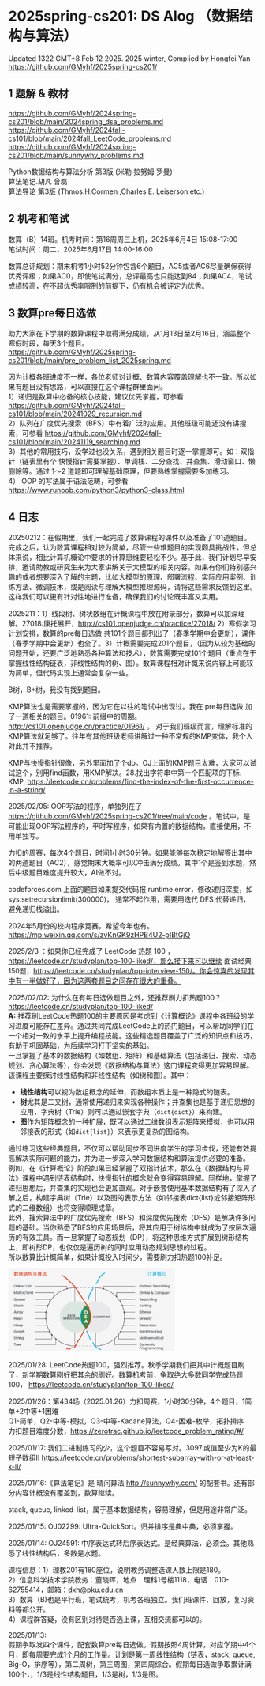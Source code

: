 # 2025spring-cs201: DS Alog （数据结构与算法）

Updated 1322 GMT+8 Feb 12 2025. 2025 winter, Complied by Hongfei Yan  
https://github.com/GMyhf/2025spring-cs201/


## 1 题解 & 教材
https://github.com/GMyhf/2024spring-cs201/blob/main/2024spring_dsa_problems.md  
https://github.com/GMyhf/2024fall-cs101/blob/main/2024fall_LeetCode_problems.md  
https://github.com/GMyhf/2024spring-cs201/blob/main/sunnywhy_problems.md

Python数据结构与算法分析 第3版 (米勒 拉努姆 罗曼)   
算法笔记.胡凡 曾磊  
算法导论 第3版  (Thmos.H.Cormen ,Charles E. Leiserson etc.)



## 2 机考和笔试
数算（B）14班。机考时间：第16周周三上机，2025年6月4日 15:08-17:00  
笔试时间：周二，2025年6月17日 14:00-16:00

数算总评规划：期末机考1小时52分钟包含6个题目，AC5或者AC6尽量确保获得优秀评级；如果AC0，即使笔试满分，总评最高也只能达到84；如果AC4，笔试成绩较高，在不超优秀率限制的前提下，仍有机会被评定为优秀。

## 3 数算pre每日选做
助力大家在下学期的数算课程中取得满分成绩，从1月13日至2月16日，涵盖整个寒假时段，每天3个题目。  
https://github.com/GMyhf/2025spring-cs201/blob/main/pre_problem_list_2025spring.md

因为计概各班进度不一样，各位老师对计概、数算内容覆盖理解也不一致。所以如果有题目没有思路，可以直接在这个课程群里面问。  
1）递归是数算中必备的核心技能，建议优先掌握，可参看 https://github.com/GMyhf/2024fall-cs101/blob/main/20241029_recursion.md  
2）队列在广度优先搜索（BFS）中有着广泛的应用。其他班级可能还没有讲搜索，可参看 https://github.com/GMyhf/2024fall-cs101/blob/main/20241119_searching.md  
3）其他的常用技巧，没学过也没关系，遇到相关题目时逐一掌握即可。如：双指针（链表里有个 快慢指针需要掌握）、单调栈、二分查找、并查集、滑动窗口、懒删除等。通过 1～2 道题即可理解基础原理，但要熟练掌握需要多加练习。  
4） OOP 的写法属于语法范畴，可参看 https://www.runoob.com/python3/python3-class.html


## 4 日志
20250212：在假期里，我们一起完成了数算课程的课件以及准备了101道题目。完成之后，认为数算课程相对较为简单，尽管一些难题目的实现颇具挑战性，但总体来说，相比计算机概论中要求的计算思维要轻松不少。基于此，我们计划尽早安排，邀请助教或研究生来为大家讲解关于大模型的相关内容。如果有你们特别感兴趣的或者想要深入了解的主题，比如大模型的原理、部署流程、实际应用案例、训练方法、微调技术，或是阅读与理解大模型推理源码，请将这些需求反馈到这里。这样我们可以更有针对性地进行准备，确保我们的讨论既丰富又实用。

2025211：1）线段树、树状数组在计概课程中放在附录部分，数算可以加深理解。27018:康托展开，http://cs101.openjudge.cn/practice/27018/  2）寒假学习计划安排，数算的pre每日选做 共101个题目都列出了（春季学期中会更新），课件（春季学期中会更新）也全了。3）计概需要完成201个题目，（因为从较为基础的问题开始，还要广泛地熟悉各种算法和技术），数算需要完成101个题目（重点在于掌握线性结构链表，非线性结构的树、图）。数算课程相对计概来说内容上可能较为简单，但代码实现上通常会复杂一些。

B树，B+树，我没有找到题目。

KMP算法也是需要掌握的，因为它在以往的笔试中出现过。我在 pre每日选做 加了一道相关的题目。01961: 前缀中的周期。http://cs101.openjudge.cn/practice/01961/ 。 对于我们班级而言，理解标准的KMP算法就足够了。往年有其他班级老师讲解过一种不常规的KMP变体，我个人对此并不推荐。

KMP与快慢指针很像，另外里面加了个dp。OJ上面的KMP题目太难，大家可以试试这个，别用find函数，用KMP解决。28.找出字符串中第一个匹配项的下标. KMP, https://leetcode.cn/problems/find-the-index-of-the-first-occurrence-in-a-string/

2025/02/05: OOP写法的程序，单独列在了 https://github.com/GMyhf/2025spring-cs201/tree/main/code 。笔试中，是可能出现OOP写法程序的，平时写程序，如果有内置的数据结构，直接使用，不用单独写。

力扣的周赛，每次4个题目，时间1小时30分钟。如果能够每次稳定地解答出其中的两道题目（AC2），感觉期末大概率可以冲击满分成绩。其中1个是签到水题，然后中级题目难度提升较大，AI做不对。

codeforces.com 上面的题目如果提交代码报 runtime error，修改递归深度，如sys.setrecursionlimit(300000)， 通常不起作用，需要用迭代 DFS 代替递归，避免递归栈溢出。

2024年5月份的校内程序竞赛，希望今年也有。https://mp.weixin.qq.com/s/zvKnGK9zHPB4U2-pIBtGjQ

2025/2/3 ：如果你已经完成了 LeetCode 热题 100 ，https://leetcode.cn/studyplan/top-100-liked/，那么接下来可以继续 面试经典150题，https://leetcode.cn/studyplan/top-interview-150/。你会惊喜的发现其中有一半做好了，因为这两套题目之间存在很大的重叠。

2025/02/02: 为什么在有每日选做题目之外，还推荐刷力扣热题100？https://leetcode.cn/studyplan/top-100-liked/   
**A:** 推荐刷LeetCode热题100的主要原因是考虑到《计算概论》课程中各班级的学习进度可能存在差异。通过共同完成LeetCode上的热门题目，可以帮助同学们在一个相对一致的水平上提升编程技能。这些精选题目覆盖了广泛的知识点和技巧，有助于巩固基础，为后续学习打下坚实的基础。  
一旦掌握了基本的数据结构（如数组、矩阵）和基础算法（包括递归、搜索、动态规划、贪心算法等），你会发现《数据结构与算法》这门课程变得更加容易理解。该课程主要探讨线性结构和非线性结构（如树和图）。其中：  

- **线性结构**可以视为数组概念的延伸，而数组本质上是一种隐式的链表。  
- **树**尤其是二叉树，通常使用递归来实现各种操作；并查集也是基于递归思想的应用，字典树（Trie）则可以通过嵌套字典（`dict{dict}`）来构建。  
- **图**作为矩阵概念的一种扩展，既可以通过二维数组表示矩阵来模拟，也可以用邻接表的形式（如`dict{list}`）来表示更复杂的图结构。

通过练习这些经典题目，不仅可以帮助同步不同进度学生的学习步伐，还能有效提高解决实际问题的能力，并为进一步深入学习数据结构和算法提供必要的准备。  
例如，在《计算概论》阶段如果已经掌握了双指针技术，那么在《数据结构与算法》课程中遇到链表结构时，快慢指针的概念就会变得容易理解。同样地，掌握了递归思想后，并查集的实现也会更加直观。对于嵌套使用基本数据结构有了深入了解之后，构建字典树（Trie）以及图的表示方法（如邻接表dict{list}或邻接矩阵形式的二维数组）也将变得顺理成章。  
此外，搜索算法中的广度优先搜索（BFS）和深度优先搜索（DFS）是解决许多问题的基础。当你熟悉了BFS的应用场景后，将其应用于树结构中就成为了按层次遍历的有效工具。而一旦掌握了动态规划（DP），将这种思维方式扩展到树形结构上，即树形DP，也仅仅是遍历树的同时应用动态规划思想的过程。  
所以数算比计概简单，如果计概投入时间少，需要刷力扣热题100补足。

<img src="https://raw.githubusercontent.com/GMyhf/img/main/img/image-20250207152537952.png" alt="image-20250207152537952" style="zoom: 33%;" />

2025/01/28: LeetCode热题100，强烈推荐。秋季学期我们把其中计概题目刷了，新学期数算刚好把其余的刷好。数算机考前，争取绝大多数同学完成热题100， https://leetcode.cn/studyplan/top-100-liked/

2025/01/26：第434场（2025.01.26）力扣周赛，1小时30分钟，4个题目，1简单+2中等+1困难  
Q1-简单，Q2-中等-模拟，Q3-中等-Kadane算法，Q4-困难-枚举，拓扑排序  
力扣题目难度分数，https://zerotrac.github.io/leetcode_problem_rating/#/

2025/01/17: 我们二进制练习的少，这个题目不容易写对。3097.或值至少为K的最短子数组II
https://leetcode.cn/problems/shortest-subarray-with-or-at-least-k-ii/

2025/01/16:《算法笔记》是 晴问算法 http://sunnywhy.com/ 的配套书。还有部分内容计概没有覆盖到，数算继续。

stack, queue, linked-list，属于基本数据结构，容易理解，但是用途非常广泛。

2025/01/15: OJ02299: Ultra-QuickSort。归并排序是典中典，必须掌握。

2025/01/14: OJ24591: 中序表达式转后序表达式。是经典算法，必须会。其他熟悉了线性结构后，多数是水题。

课程信息：1）理教201有180座位，说明教务调整选课人数上限是180。  
2）信息科学技术学院教务：董晓晖，地点：理科1号楼1118，电话：010-62755414，邮箱：dxh@pku.edu.cn  
3）数算（B)也是平行班，笔试统考，机考各班独立。我们班课件、回放，复习资料等都公开。  
4）课程群答疑，没有区别对待是否选上课，互相交流都可以的。

2025/01/13:   
假期争取发四个课件，配套数算pre每日选做。假期按照4周计算，对应学期中4个月，即每周要完成1个月的工作量。计划是第一周线性结构（链表，stack, queue, Big-O，排序等），第二周树，第三周图，第四周综合。假期每日选做争取累计满100个，，1/3是线性结构题目，1/3是树，1/3是图。
